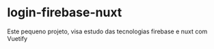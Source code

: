 # login-firebase-nuxt
Este pequeno projeto, visa estudo das tecnologias firebase e nuxt com Vuetify
